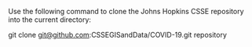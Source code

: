 Use the following command to clone the Johns Hopkins CSSE repository into
the current directory:

git clone git@github.com:CSSEGISandData/COVID-19.git repository

